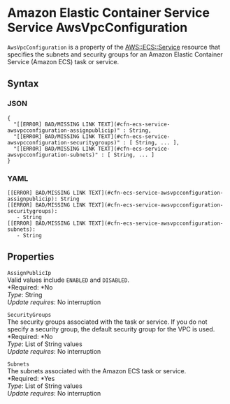 # Amazon Elastic Container Service Service AwsVpcConfiguration<a name="aws-properties-ecs-service-awsvpcconfiguration"></a>

`AwsVpcConfiguration` is a property of the [AWS::ECS::Service](aws-resource-ecs-service.md) resource that specifies the subnets and security groups for an Amazon Elastic Container Service \(Amazon ECS\) task or service\.

## Syntax<a name="w3ab2c21c14d652b5"></a>

### JSON<a name="aws-properties-ecs-service-awsvpcconfiguration-syntax.json"></a>

```
{
  "[[ERROR] BAD/MISSING LINK TEXT](#cfn-ecs-service-awsvpcconfiguration-assignpublicip)" : String,
  "[[ERROR] BAD/MISSING LINK TEXT](#cfn-ecs-service-awsvpcconfiguration-securitygroups)" : [ String, ... ],
  "[[ERROR] BAD/MISSING LINK TEXT](#cfn-ecs-service-awsvpcconfiguration-subnets)" : [ String, ... ]
}
```

### YAML<a name="aws-properties-ecs-service-awsvpcconfiguration-syntax.yaml"></a>

```
[[ERROR] BAD/MISSING LINK TEXT](#cfn-ecs-service-awsvpcconfiguration-assignpublicip): String
[[ERROR] BAD/MISSING LINK TEXT](#cfn-ecs-service-awsvpcconfiguration-securitygroups): 
   - String
[[ERROR] BAD/MISSING LINK TEXT](#cfn-ecs-service-awsvpcconfiguration-subnets): 
   - String
```

## Properties<a name="w3ab2c21c14d652b7"></a>

`AssignPublicIp`  
Valid values include `ENABLED` and `DISABLED`\.  
*Required: *No  
*Type*: String  
*Update requires*: No interruption

`SecurityGroups`  
The security groups associated with the task or service\. If you do not specify a security group, the default security group for the VPC is used\.  
*Required: *No  
*Type*: List of String values  
*Update requires*: No interruption

`Subnets`  
The subnets associated with the Amazon ECS task or service\.  
*Required: *Yes  
*Type*: List of String values  
*Update requires*: No interruption